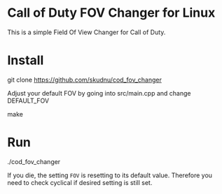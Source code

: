 # Call of Duty FOV Changer for Linux
This is a simple Field Of View Changer for Call of Duty.

# Install
git clone https://github.com/skudnu/cod_fov_changer  

Adjust your default FOV by going into src/main.cpp and change DEFAULT_FOV  

make

# Run
./cod_fov_changer

If you die, the setting `FOV` is resetting to its default value. Therefore you need to check cyclical if desired setting is still set.